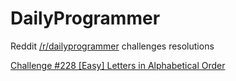 # DailyProgrammer
Reddit [/r/dailyprogrammer](https://www.reddit.com/r/dailyprogrammer) challenges resolutions


[Challenge #228 [Easy] Letters in Alphabetical Order](https://www.reddit.com/r/dailyprogrammer/comments/3h9pde/20150817_challenge_228_easy_letters_in/)



